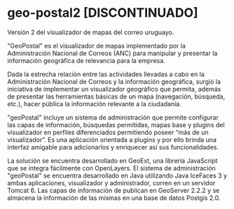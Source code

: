 # geo-postal2 [DISCONTINUADO]
Versión 2 del visualizador de mapas del correo uruguayo.


"GeoPostal" es el visualizador de mapas implementado por la Administración Nacional de Correos (ANC) para manipular y presentar la información geográfica de relevancia para la empresa.

Dada la estrecha relación entre las actividades llevadas a cabo en la Administración Nacional de Correos y la información geográfica, surgió la iniciativa de implementar un visualizador geográfico que permita, además de presentar las herramientas básicas de un mapa (navegación, búsqueda, etc.), hacer pública la información relevante a la ciudadanía.

"geoPostal" incluye un sistema de administración que permite configurar las capas de información, búsquedas permitidas, mapas base y plugins del visualizador en perfiles diferenciados permitiendo poseer “más de un visualizador”. Es una aplicación orientada a plugins y por ello brinda una interfaz amigable para adicionarlos y enriquecer así sus funcionalidades.

La solución se encuentra desarrollado en GeoExt, una librería JavaScript que se integra fácilmente con OpenLayers. El sistema de administración "geoPostal" se encuentra desarrollado en Java utilizando Java IceFaces 3 y ambas aplicaciones, visualizador y administrador, corren en un servidor Tomcat 6.  Las capas de información de publican en GeoServer 2.2.2 y se almacena la información de las mismas en una base de datos Postgis 2.0.

